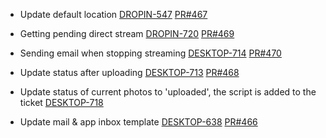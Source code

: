 - Update default location
[DROPIN-547](https://dropin.atlassian.net/browse/DROPIN-547)
[PR#467](https://github.com/dropininc/dropin-api-v2/pull/467)

- Getting pending direct stream
[DROPIN-720](https://dropin.atlassian.net/browse/DROPIN-720)
[PR#469](https://github.com/dropininc/dropin-api-v2/pull/469)

- Sending email when stopping streaming
[DESKTOP-714](https://dropin.atlassian.net/browse/DESKTOP-714)
[PR#470](https://github.com/dropininc/dropin-api-v2/pull/470)


- Update status after uploading
[DESKTOP-713](https://dropin.atlassian.net/browse/DESKTOP-713)
[PR#468](https://github.com/dropininc/dropin-api-v2/pull/468)

- Update status of current photos to 'uploaded', the script is added to the ticket
[DESKTOP-718](https://dropin.atlassian.net/browse/DESKTOP-718)

- Update mail & app inbox template
[DESKTOP-638](https://dropin.atlassian.net/browse/DESKTOP-638)
[PR#466](https://github.com/dropininc/dropin-api-v2/pull/466)


